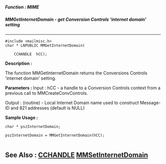 ##### Function : MIME
##### MMGetInternetDomain - get Conversion Controls 'internet domain' setting
---
```
#include <mailmisc.h>
char * LNPUBLIC MMGetInternetDomain(

	CCHANDLE  hCC);
```
**Description :**

The function  MMGetInternetDomain returns the Conversions Controls 'internet 
domain' setting.

**Parameters :**
Input :
hCC  -  a handle to a Conversion Controls context from a previous call to MMCreateConvControls.

Output :
(routine)  -  Local Internet Domain name used to construct Message-ID and 821 addresses (default is NULL)



**Sample Usage :**
```
char * pszInternetDomain;

pszInternetDomain = MMGetInternetDomain(hCC);


```
**See Also :**
[CCHANDLE](/reference/Data/CCHANDLE)
[MMSetInternetDomain](/reference/Func/MMSetInternetDomain)
---
